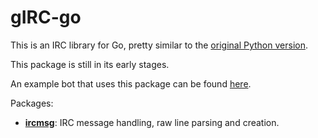 # gIRC-go

This is an IRC library for Go, pretty similar to the [original Python version](https://github.com/DanielOaks/girc).

This package is still in its early stages.

An example bot that uses this package can be found [here](https://gist.github.com/DanielOaks/cbbc957e8dba39f59d9e).

Packages:

* [**ircmsg**](https://godoc.org/github.com/DanielOaks/girc-go/ircmsg): IRC message handling, raw line parsing and creation.
